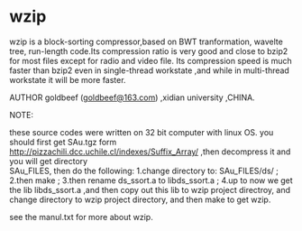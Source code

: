 wzip
====

wzip is a block-sorting compressor,based on BWT tranformation, wavelte tree, run-length code.Its compression ratio is very good      and close to bzip2 for most files except for radio and video file.      Its compression speed is much faster than bzip2 even in single-thread workstate ,and while in multi-thread workstate it will be more faster.

AUTHOR
     goldbeef (goldbeef@163.com) ,xidian university ,CHINA.


NOTE:

these source codes were written on 32 bit  computer with linux OS.
you should first get SAu.tgz form http://pizzachili.dcc.uchile.cl/indexes/Suffix_Array/  ,then decompress it and you will get directory  
SAu_FILES, then do the following:
1.change directory to: SAu_FILES/ds/ ;
2.then make  ;
3.then rename ds_ssort.a to libds_ssort.a ; 
4.up to now we get the lib libds_ssort.a ,and then copy out this lib to wzip project directroy, and change directory to wzip project               directory, and then make to get wzip.
     
see the manul.txt for more about wzip.
     
     
